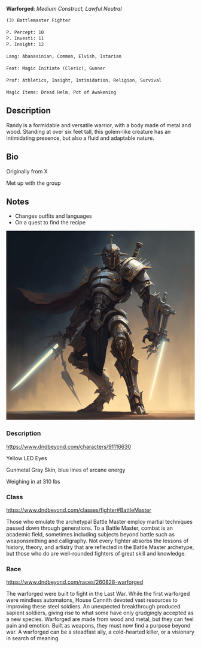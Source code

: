 **Warforged**: *Medium Construct, Lawful Neutral*

	(3) Battlemaster Fighter

	P. Percept: 10
	P. Investi: 11
	P. Insight: 12

	Lang: Abanasinian, Common, Elvish, Istarian

	Feat: Magic Initiate (Cleric), Gunner

	Prof: Athletics, Insight, Intimidation, Religion, Survival

	Magic Items: Dread Helm, Pot of Awakening

## Description
Randy is a formidable and versatile warrior, with a body made of metal and wood. Standing at over six feet tall, this golem-like creature has an intimidating presence, but also a fluid and adaptable nature.

## Bio
Originally from X

Met up with the group 

## Notes
- Changes outfits and languages
- On a quest to find the recipe


![Pobis](attachments/randy_randleson.png)


### Description
https://www.dndbeyond.com/characters/91116630

Yellow LED Eyes

Gunmetal Gray Skin, blue lines of arcane energy 

Weighing in at 310 lbs

### Class 
https://www.dndbeyond.com/classes/fighter#BattleMaster

Those who emulate the archetypal Battle Master employ martial techniques passed down through generations. To a Battle Master, combat is an academic field, sometimes including subjects beyond battle such as weaponsmithing and calligraphy. Not every fighter absorbs the lessons of history, theory, and artistry that are reflected in the Battle Master archetype, but those who do are well-rounded fighters of great skill and knowledge.

### Race
https://www.dndbeyond.com/races/260828-warforged

The warforged were built to fight in the Last War. While the first warforged were mindless automatons, House Cannith devoted vast resources to improving these steel soldiers. An unexpected breakthrough produced sapient soldiers, giving rise to what some have only grudgingly accepted as a new species. Warforged are made from wood and metal, but they can feel pain and emotion. Built as weapons, they must now find a purpose beyond war. A warforged can be a steadfast ally, a cold-hearted killer, or a visionary in search of meaning.